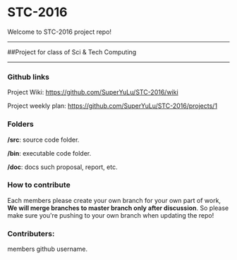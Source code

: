 # STC-2016
Welcome to STC-2016 project repo!
***
##Project for class of Sci &amp; Tech Computing
***
### Github links
Project Wiki: <https://github.com/SuperYuLu/STC-2016/wiki>

Project weekly plan: <https://github.com/SuperYuLu/STC-2016/projects/1>

### Folders
**/src**: source code folder.

**/bin**: executable code folder.

**/doc**: docs such proposal, report, etc.

### How to contribute
Each members please create your own branch for your own part of work,   **We will merge branches to master branch only after discussion**. So please make sure you're pushing to your own branch when updating the repo!

### Contributers:
members github username.



